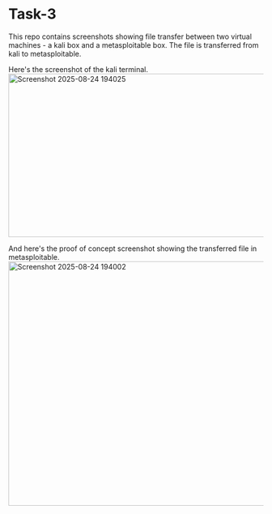 # Task-3

This repo contains screenshots showing file transfer between two virtual machines - a kali box and a metasploitable box. The file is transferred from kali to metasploitable.

Here's the screenshot of the kali terminal.
<img width="611" height="323" alt="Screenshot 2025-08-24 194025" src="https://github.com/user-attachments/assets/1c536e87-d8be-4aa7-8835-334e83c937ed" />

And here's the proof of concept screenshot showing the transferred file in metasploitable.
<img width="724" height="483" alt="Screenshot 2025-08-24 194002" src="https://github.com/user-attachments/assets/23a20953-1eba-4d75-b5c8-07ce2b9b72c7" />
